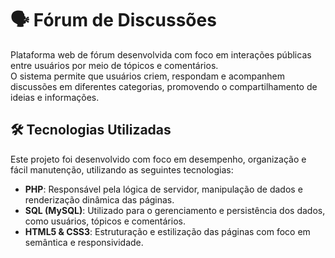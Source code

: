 # 🗣️ Fórum de Discussões

Plataforma web de fórum desenvolvida com foco em interações públicas entre usuários por meio de tópicos e comentários.  
O sistema permite que usuários criem, respondam e acompanhem discussões em diferentes categorias, promovendo o compartilhamento de ideias e informações.

## 🛠️ Tecnologias Utilizadas

Este projeto foi desenvolvido com foco em desempenho, organização e fácil manutenção, utilizando as seguintes tecnologias:

- **PHP**: Responsável pela lógica de servidor, manipulação de dados e renderização dinâmica das páginas.
- **SQL (MySQL)**: Utilizado para o gerenciamento e persistência dos dados, como usuários, tópicos e comentários.
- **HTML5 & CSS3**: Estruturação e estilização das páginas com foco em semântica e responsividade.
